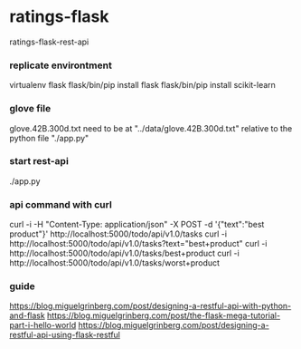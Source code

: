 # ratings-flask
ratings-flask-rest-api

### replicate environtment
virtualenv flask
flask/bin/pip install flask
flask/bin/pip install scikit-learn

### glove file 
glove.42B.300d.txt need to be at "../data/glove.42B.300d.txt" relative to the python file "./app.py"

### start rest-api
./app.py

### api command with curl
curl -i -H "Content-Type: application/json" -X POST -d '{"text":"best product"}' http://localhost:5000/todo/api/v1.0/tasks
curl -i http://localhost:5000/todo/api/v1.0/tasks?text="best+product"
curl -i http://localhost:5000/todo/api/v1.0/tasks/best+product
curl -i http://localhost:5000/todo/api/v1.0/tasks/worst+product

### guide
https://blog.miguelgrinberg.com/post/designing-a-restful-api-with-python-and-flask
https://blog.miguelgrinberg.com/post/the-flask-mega-tutorial-part-i-hello-world
https://blog.miguelgrinberg.com/post/designing-a-restful-api-using-flask-restful